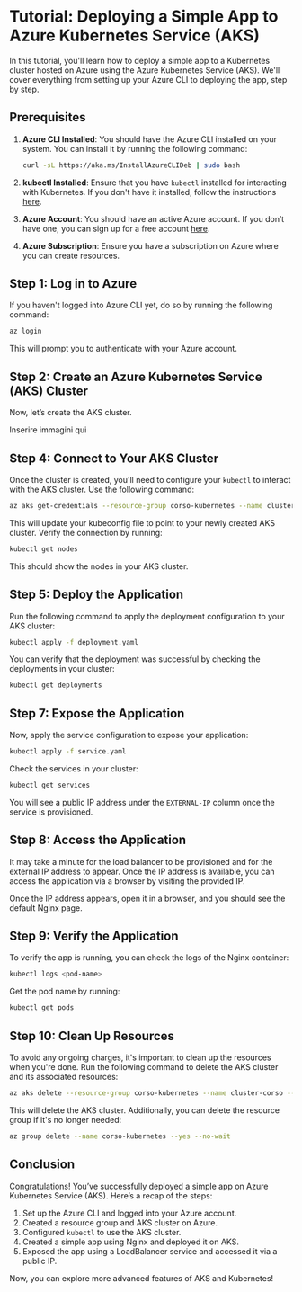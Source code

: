 # Tutorial: Deploying a Simple App to Azure Kubernetes Service (AKS)

In this tutorial, you'll learn how to deploy a simple app to a Kubernetes cluster hosted on Azure using the Azure Kubernetes Service (AKS). We'll cover everything from setting up your Azure CLI to deploying the app, step by step.


## Prerequisites

1. **Azure CLI Installed**: You should have the Azure CLI installed on your system. You can install it by running the following command:
   
   ```bash
   curl -sL https://aka.ms/InstallAzureCLIDeb | sudo bash
   ```

2. **kubectl Installed**: Ensure that you have `kubectl` installed for interacting with Kubernetes. If you don't have it installed, follow the instructions [here](https://kubernetes.io/docs/tasks/tools/install-kubectl/).

3. **Azure Account**: You should have an active Azure account. If you don’t have one, you can sign up for a free account [here](https://azure.microsoft.com/free/).

4. **Azure Subscription**: Ensure you have a subscription on Azure where you can create resources.


## Step 1: Log in to Azure

If you haven't logged into Azure CLI yet, do so by running the following command:

```bash
az login
```

This will prompt you to authenticate with your Azure account.


## Step 2: Create an Azure Kubernetes Service (AKS) Cluster

Now, let’s create the AKS cluster.

Inserire immagini qui

## Step 4: Connect to Your AKS Cluster

Once the cluster is created, you'll need to configure your `kubectl` to interact with the AKS cluster. Use the following command:

```bash
az aks get-credentials --resource-group corso-kubernetes --name cluster-corso
```

This will update your kubeconfig file to point to your newly created AKS cluster. Verify the connection by running:

```bash
kubectl get nodes
```

This should show the nodes in your AKS cluster.


## Step 5: Deploy the Application

Run the following command to apply the deployment configuration to your AKS cluster:

```bash
kubectl apply -f deployment.yaml
```

You can verify that the deployment was successful by checking the deployments in your cluster:

```bash
kubectl get deployments
```


## Step 7: Expose the Application

Now, apply the service configuration to expose your application:

```bash
kubectl apply -f service.yaml
```

Check the services in your cluster:

```bash
kubectl get services
```

You will see a public IP address under the `EXTERNAL-IP` column once the service is provisioned.


## Step 8: Access the Application

It may take a minute for the load balancer to be provisioned and for the external IP address to appear. Once the IP address is available, you can access the application via a browser by visiting the provided IP.


Once the IP address appears, open it in a browser, and you should see the default Nginx page.


## Step 9: Verify the Application

To verify the app is running, you can check the logs of the Nginx container:

```bash
kubectl logs <pod-name>
```

Get the pod name by running:

```bash
kubectl get pods
```

## Step 10: Clean Up Resources

To avoid any ongoing charges, it's important to clean up the resources when you're done. Run the following command to delete the AKS cluster and its associated resources:

```bash
az aks delete --resource-group corso-kubernetes --name cluster-corso --yes --no-wait
```

This will delete the AKS cluster. Additionally, you can delete the resource group if it's no longer needed:

```bash
az group delete --name corso-kubernetes --yes --no-wait
```


## Conclusion

Congratulations! You’ve successfully deployed a simple app on Azure Kubernetes Service (AKS). Here’s a recap of the steps:

1. Set up the Azure CLI and logged into your Azure account.
2. Created a resource group and AKS cluster on Azure.
3. Configured `kubectl` to use the AKS cluster.
4. Created a simple app using Nginx and deployed it on AKS.
5. Exposed the app using a LoadBalancer service and accessed it via a public IP.

Now, you can explore more advanced features of AKS and Kubernetes!